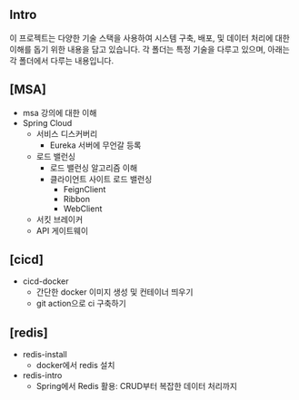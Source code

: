 Intro 
---
이 프로젝트는 다양한 기술 스택을 사용하여 시스템 구축, 배포, 및 데이터 처리에 대한 이해를 돕기 위한 내용을 담고 있습니다. 
각 폴더는 특정 기술을 다루고 있으며, 아래는 각 폴더에서 다루는 내용입니다.


[MSA] 
---
- msa 강의에 대한 이해
- Spring Cloud
    - 서비스 디스커버리
        - Eureka 서버에 무언갈 등록  
    - 로드 밸런싱
      - 로드 밸런싱 알고리즘 이해
      - 클라이언트 사이트 로드 밸런싱
        - FeignClient
        - Ribbon
        - WebClient
    - 서킷 브레이커
    - API 게이트웨이



[cicd] 
---
- cicd-docker
    - 간단한 docker 이미지 생성 및 컨테이너 띄우기 
    - git action으로 ci 구축하기


        
[redis] 
---
- redis-install 
  - docker에서 redis 설치 
- redis-intro
  - Spring에서 Redis 활용: CRUD부터 복잡한 데이터 처리까지
    
